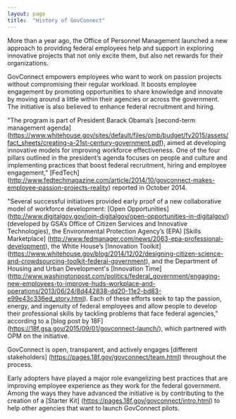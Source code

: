 ```yaml
---
layout: page
title:  "History of GovConnect"
---
```


More than a year ago, the Office of Personnel Management launched a new approach to providing federal employees help and support in exploring innovative projects that not only excite them, but also net rewards for their organizations.

GovConnect empowers employees who want to work on passion projects without compromising their regular workload. It boosts employee engagement by promoting opportunities to share knowledge and innovate by moving around a little within their agencies or across the government. The initiative is also believed to enhance federal recruitment and hiring.

"The program is part of President Barack Obama’s [second-term management agenda] (https://www.whitehouse.gov/sites/default/files/omb/budget/fy2015/assets/fact_sheets/creating-a-21st-century-government.pdf), aimed at developing innovative models for improving workforce effectiveness. One of the four pillars outlined in the president’s agenda focuses on people and culture and implementing practices that boost federal recruitment, hiring and employee engagement," [FedTech] (http://www.fedtechmagazine.com/article/2014/10/govconnect-makes-employee-passion-projects-reality) reported in October 2014.

"Several successful initiatives provided early proof of a new collaborative model of workforce development: [Open Opportunities] (http://www.digitalgov.gov/join-digitalgov/open-opportunities-in-digitalgov/) (developed by GSA’s Office of Citizen Services and Innovative Technologies), the Environmental Protection Agency’s (EPA) [Skills Marketplace] (http://www.fedmanager.com/news/2063-epa-professional-development), the White House’s [Innovation Toolkit] (https://www.whitehouse.gov/blog/2014/12/02/designing-citizen-science-and-crowdsourcing-toolkit-federal-government), and the Department of Housing and Urban Development's [Innovation Time] (http://www.washingtonpost.com/politics/federal_government/engaging-new-employees-to-improve-huds-workplace-and-operations/2013/06/24/8d442838-dd20-11e2-bd83-e99e43c336ed_story.html). Each of these efforts seek to tap the passion, energy, and ingenuity of federal employees and allow people to develop their professional skills by tackling problems that face federal agencies," according to a [blog post by 18F] (https://18f.gsa.gov/2015/09/01/govconnect-launch/), which partnered with OPM on the initiative.

GovConnect is open, transparent, and actively engages [different stakeholders] (https://pages.18f.gov/govconnect/team.html) throughout the process.

Early adopters have played a major role evangelizing best practices that are improving employee experience as they work for the federal government. Among the ways they have advanced the initiative is by contributing to the creation of a [Starter Kit] (https://pages.18f.gov/govconnect/intro.html) to help other agencies that want to launch GovConnect pilots.
